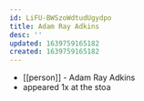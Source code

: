 ```yaml
---
id: LiFU-BWSzoWdtudUgydpo
title: Adam Ray Adkins
desc: ''
updated: 1639759165182
created: 1639759165182
---
```



- [[person]] - Adam Ray Adkins
- appeared 1x at the stoa
